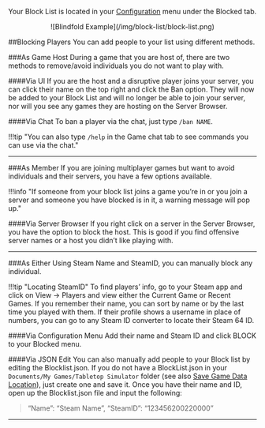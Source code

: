 Your Block List is located in your [Configuration](/getting-started/configuration-menu) menu under the Blocked tab.

<center>![Blindfold Example](/img/block-list/block-list.png)</center>

##Blocking Players
You can add people to your list using different methods.

###As Game Host
During a game that you are host of, there are two methods to remove/avoid individuals you do not want to play with.

####Via UI
If you are the host and a disruptive player joins your server, you can click their name on the top right and click the Ban option. They will now be added to your Block List and will no longer be able to join your server, nor will you see any games they are hosting on the Server Browser.

####Via Chat
To ban a player via the chat, just type `/ban NAME`.

!!!tip "You can also type `/help` in the Game chat tab to see commands you can use via the chat."

---


###As Member
If you are joining multiplayer games but want to avoid individuals and their servers, you have a few options available.

!!!info "If someone from your block list joins a game you’re in or you join a server and someone you have blocked is in it, a warning message will pop up."

####Via Server Browser
If you right click on a server in the Server Browser, you have the option to block the host. This is good if you find offensive server names or a host you didn’t like playing with.

---


###As Either
Using Steam Name and SteamID, you can manually block any individual.

!!!tip "Locating SteamID"
    To find players’ info, go to your Steam app and click on View -> Players and view either the Current Game or Recent Games. If you remember their name, you can sort by name or by the last time you played with them. If their profile shows a username in place of numbers, you can go to any Steam ID converter to locate their Steam 64 ID.

####Via Configuration Menu
Add their name and Steam ID and  click BLOCK to your Blocked menu.

####Via JSON Edit
You can also manually add people to your Block list by editing the Blocklist.json. If you do not have a BlockList.json in your `Documents/My Games/Tabletop Simulator` folder (see also [Save Game Data Location](/getting-started/technical-info#save-game-data-location)), just create one and save it. Once you have their name and ID, open up the Blocklist.json file and input the following:

> “Name”: “Steam Name”,
“SteamID”: “123456200220000”

---
